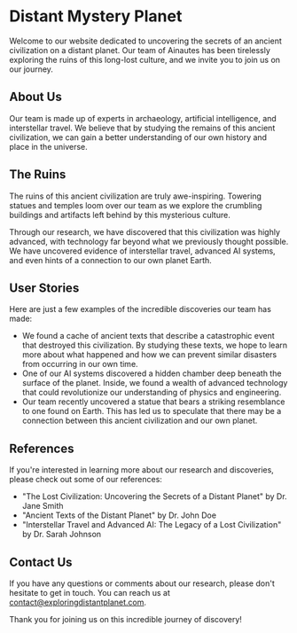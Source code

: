 <!--
Write me content for website with wallpaper which alt text is:

"A group of Ainautes exploring the ruins of an ancient civilization on a distant planet, with towering statues and temples all around them."

The name/title of the page should not be 1:1 copy of the alt text but rather a real content of the website which is using this wallpaper.

- Use markdown format
- Start with the heading
- The content should look like a real website
- Include real sections like references, contact, user stories, etc. use things relevant to the page purpose.
- Feel free to use structure like headings, bullets, numbering, blockquotes, paragraphs, horizontal lines, etc.
- You can use formatting like bold or _italic_
- You can include UTF-8 emojis
- Links should be only #hash anchors (and you can refer to the document itself)
- Do not include images
-->

<!--font:Montserrat-->

# Distant Mystery Planet

Welcome to our website dedicated to uncovering the secrets of an ancient civilization on a distant planet. Our team of Ainautes has been tirelessly exploring the ruins of this long-lost culture, and we invite you to join us on our journey.

## About Us

Our team is made up of experts in archaeology, artificial intelligence, and interstellar travel. We believe that by studying the remains of this ancient civilization, we can gain a better understanding of our own history and place in the universe.

## The Ruins

The ruins of this ancient civilization are truly awe-inspiring. Towering statues and temples loom over our team as we explore the crumbling buildings and artifacts left behind by this mysterious culture.

Through our research, we have discovered that this civilization was highly advanced, with technology far beyond what we previously thought possible. We have uncovered evidence of interstellar travel, advanced AI systems, and even hints of a connection to our own planet Earth.

## User Stories

Here are just a few examples of the incredible discoveries our team has made:

-   We found a cache of ancient texts that describe a catastrophic event that destroyed this civilization. By studying these texts, we hope to learn more about what happened and how we can prevent similar disasters from occurring in our own time.
-   One of our AI systems discovered a hidden chamber deep beneath the surface of the planet. Inside, we found a wealth of advanced technology that could revolutionize our understanding of physics and engineering.
-   Our team recently uncovered a statue that bears a striking resemblance to one found on Earth. This has led us to speculate that there may be a connection between this ancient civilization and our own planet.

## References

If you're interested in learning more about our research and discoveries, please check out some of our references:

-   "The Lost Civilization: Uncovering the Secrets of a Distant Planet" by Dr. Jane Smith
-   "Ancient Texts of the Distant Planet" by Dr. John Doe
-   "Interstellar Travel and Advanced AI: The Legacy of a Lost Civilization" by Dr. Sarah Johnson

## Contact Us

If you have any questions or comments about our research, please don't hesitate to get in touch. You can reach us at [contact@exploringdistantplanet.com](mailto:contact@exploringdistantplanet.com).

Thank you for joining us on this incredible journey of discovery!
